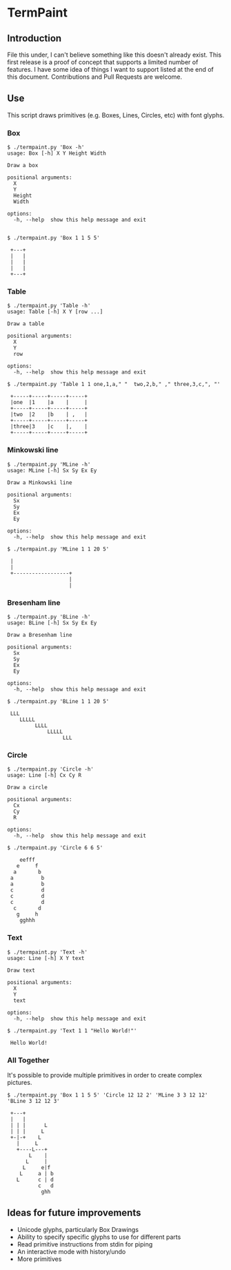 # TermPaint

## Introduction

File this under, I can't believe something like this doesn't already
exist. This first release is a proof of concept that supports a
limited number of features. I have some idea of things I want to
support listed at the end of this document. Contributions and Pull
Requests are welcome.

## Use

This script draws primitives (e.g. Boxes, Lines, Circles, etc) with
font glyphs.

### Box

    $ ./termpaint.py 'Box -h'
    usage: Box [-h] X Y Height Width

    Draw a box

    positional arguments:
      X
      Y
      Height
      Width

    options:
      -h, --help  show this help message and exit


    $ ./termpaint.py 'Box 1 1 5 5'

     +---+
     |   |
     |   |
     |   |
     +---+

### Table

    $ ./termpaint.py 'Table -h'
    usage: Table [-h] X Y [row ...]

    Draw a table

    positional arguments:
      X
      Y
      row

    options:
      -h, --help  show this help message and exit

    $ ./termpaint.py 'Table 1 1 one,1,a," "  two,2,b," ," three,3,c,", "'

     +-----+-----+-----+-----+
     |one  |1    |a    |     |
     +-----+-----+-----+-----+
     |two  |2    |b    | ,   |
     +-----+-----+-----+-----+
     |three|3    |c    |,    |
     +-----+-----+-----+-----+

### Minkowski line

    $ ./termpaint.py 'MLine -h'
    usage: MLine [-h] Sx Sy Ex Ey

    Draw a Minkowski line

    positional arguments:
      Sx
      Sy
      Ex
      Ey

    options:
      -h, --help  show this help message and exit

    $ ./termpaint.py 'MLine 1 1 20 5'

     |
     |
     +------------------+
                        |
                        |

### Bresenham line

    $ ./termpaint.py 'BLine -h'
    usage: BLine [-h] Sx Sy Ex Ey

    Draw a Bresenham line

    positional arguments:
      Sx
      Sy
      Ex
      Ey

    options:
      -h, --help  show this help message and exit

    $ ./termpaint.py 'BLine 1 1 20 5'

     LLL
        LLLLL
             LLLL
                 LLLLL
                      LLL

### Circle

    $ ./termpaint.py 'Circle -h'
    usage: Line [-h] Cx Cy R

    Draw a circle

    positional arguments:
      Cx
      Cy
      R

    options:
      -h, --help  show this help message and exit

    $ ./termpaint.py 'Circle 6 6 5'

        eefff
       e     f
      a       b
     a         b
     a         b
     c         d
     c         d
     c         d
      c       d
       g     h
        gghhh

### Text

    $ ./termpaint.py 'Text -h'
    usage: Line [-h] X Y text

    Draw text

    positional arguments:
      X
      Y
      text

    options:
      -h, --help  show this help message and exit

    $ ./termpaint.py 'Text 1 1 "Hello World!"'

     Hello World!

### All Together

It's possible to provide multiple primitives in order to create
complex pictures.

    $ ./termpaint.py 'Box 1 1 5 5' 'Circle 12 12 2' 'MLine 3 3 12 12' 'BLine 3 12 12 3'

     +---+
     |   |
     | | |      L
     | | |     L
     +-|-+    L
       |     L
       +----L---+
           L    |
          L     |
         L     e|f
        L     a | b
       L      c | d
              c   d
               ghh

## Ideas for future improvements

* Unicode glyphs, particularly Box Drawings
* Ability to specify specific glyphs to use for different parts
* Read primitive instructions from stdin for piping
* An interactive mode with history/undo
* More primitives
